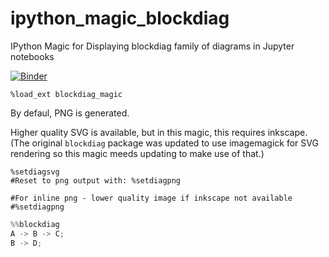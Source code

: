 # ipython_magic_blockdiag
IPython Magic for Displaying blockdiag family of diagrams in Jupyter notebooks

[![Binder](https://mybinder.org/badge_logo.svg)](https://mybinder.org/v2/gh/innovationOUtside/ipython_magic_blockdiag/master)

```
%load_ext blockdiag_magic
```

By defaul, PNG is generated.

Higher quality SVG is available, but in this magic, this requires inkscape. (The original `blockdiag` package was updated to use imagemagick for SVG rendering so this magic meeds updating to make use of that.)

```
%setdiagsvg
#Reset to png output with: %setdiagpng
```

```
#For inline png - lower quality image if inkscape not available
#%setdiagpng
```

```python
%%blockdiag
A -> B -> C;
B -> D;

```
